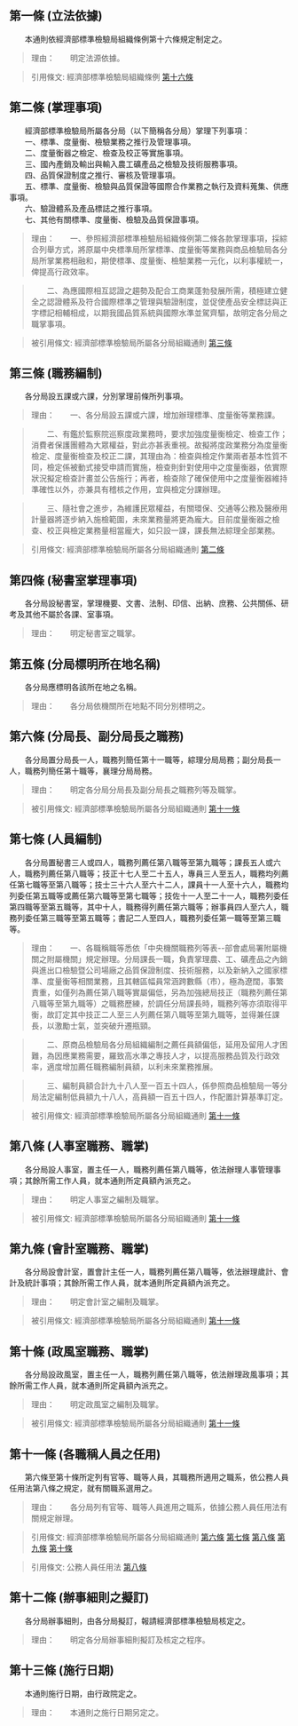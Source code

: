 第一條 (立法依據)
-----------------
　　本通則依經濟部標準檢驗局組織條例第十六條規定制定之。  
> 理由：　　明定法源依據。

> 引用條文: 經濟部標準檢驗局組織條例 [第十六條](../../人事其他/組織編制/經濟部標準檢驗局組織條例.md#第十六條-分支機構之設置)



第二條 (掌理事項)
-----------------
　　經濟部標準檢驗局所屬各分局（以下簡稱各分局）掌理下列事項：  
　　一、標準、度量衡、檢驗業務之推行及管理事項。  
　　二、度量衡器之檢定、檢查及校正等實施事項。  
　　三、國內產銷及輸出與輸入農工礦產品之檢驗及技術服務事項。  
　　四、品質保證制度之推行、審核及管理事項。  
　　五、標準、度量衡、檢驗與品質保證等國際合作業務之執行及資料蒐集、供應事項。  
　　六、驗證體系及產品標誌之推行事項。  
　　七、其他有關標準、度量衡、檢驗及品質保證事項。  
> 理由：　　一、參照經濟部標準檢驗局組織條例第二條各款掌理事項，採綜合列舉方式，將原屬中央標準局所掌標準、度量衡等業務與商品檢驗局各分局所掌業務相融和，期使標準、度量衡、檢驗業務一元化，以利事權統一，俾提高行政效率。

> 　　二、為應國際相互認證之趨勢及配合工商業蓬勃發展所需，積極建立健全之認證體系及符合國際標準之管理與驗證制度，並促使產品安全標誌與正字標記相輔相成，以期我國品質系統與國際水準並駕齊驅，故明定各分局之職掌事項。

> 被引用條文: 經濟部標準檢驗局所屬各分局組織通則 [第三條](../../人事其他/組織編制/經濟部標準檢驗局所屬各分局組織通則.md#第三條-職務編制)



第三條 (職務編制)
-----------------
　　各分局設五課或六課，分別掌理前條所列事項。  
> 理由：　　一、各分局設五課或六課，增加辦理標準、度量衡等業務課。

> 　　二、有鑑於監察院巡察度政業務時，要求加強度量衡檢定、檢查工作；消費者保護團體為大眾權益，對此亦甚表重視。故擬將度政業務分為度量衡檢定、度量衡檢查及校正二課，其理由為：檢查與檢定作業兩者基本性質不同，檢定係被動式接受申請而實施，檢查則針對使用中之度量衡器，依實際狀況擬定檢查計畫並公告施行；再者，檢查除了確保使用中之度量衡器維持準確性以外，亦兼具有稽核之作用，宜與檢定分課辦理。

> 　　三、隨社會之進步，為維護民眾權益，有關環保、交通等公務及醫療用計量器將逐步納入施檢範圍，未來業務量將更為龐大。目前度量衡器之檢查、校正與檢定業務量相當龐大，如只設一課，課長無法綜理全部業務。

> 引用條文: 經濟部標準檢驗局所屬各分局組織通則 [第二條](../../人事其他/組織編制/經濟部標準檢驗局所屬各分局組織通則.md#第二條-掌理事項)



第四條 (秘書室掌理事項)
-----------------------
　　各分局設秘書室，掌理機要、文書、法制、印信、出納、庶務、公共關係、研考及其他不屬於各課、室事項。  
> 理由：　　明定秘書室之職掌。



第五條 (分局標明所在地名稱)
---------------------------
　　各分局應標明各該所在地之名稱。  
> 理由：　　各分局依機關所在地點不同分別標明之。



第六條 (分局長、副分局長之職務)
-------------------------------
　　各分局置分局長一人，職務列簡任第十一職等，綜理分局局務；副分局長一人，職務列簡任第十職等，襄理分局局務。  
> 理由：　　明定各分局分局長及副分局長之職務列等及職掌。

> 被引用條文: 經濟部標準檢驗局所屬各分局組織通則 [第十一條](../../人事其他/組織編制/經濟部標準檢驗局所屬各分局組織通則.md#第十一條-各職稱人員之任用)



第七條 (人員編制)
-----------------
　　各分局置秘書三人或四人，職務列薦任第八職等至第九職等；課長五人或六人，職務列薦任第八職等；技正十七人至二十五人，專員三人至五人，職務均列薦任第七職等至第八職等；技士三十六人至六十二人，課員十一人至十六人，職務均列委任第五職等或薦任第六職等至第七職等；技佐十一人至二十一人，職務列委任第四職等至第五職等，其中十人，職務得列薦任第六職等；辦事員四人至六人，職務列委任第三職等至第五職等；書記二人至四人，職務列委任第一職等至第三職等。  
> 理由：　　一、各職稱職等悉依「中央機關職務列等表--部會處局署附屬機關之附屬機關」規定辦理。分局課長一職，負責掌理農、工、礦產品之內銷與進出口檢驗暨公司場廠之品質保證制度、技術服務，以及新納入之國家標準、度量衡等相關業務，且其轄區幅員常涵跨數縣（市），極為遼闊，事繁責重，如僅列為薦任第八職等實屬偏低，另為加強總局技正（職務列薦任第八職等至第九職等）之職務歷練，於調任分局課長時，職務列等亦須取得平衡，故訂定其中技正二人至三人列薦任第八職等至第九職等，並得兼任課長，以激勵士氣，並突破升遷瓶頸。

> 　　二、原商品檢驗局各分局組織編制之薦任員額偏低，延用及留用人才困難，為因應業務需要，羅致高水準之專技人才，以提高服務品質及行政效率，適度增加薦任職務編制員額，以利未來業務推展。

> 　　三、編制員額合計九十八人至一百五十四人，係參照商品檢驗局一等分局法定編制低員額九十八人，高員額一百五十四人，作配置計算基準訂定。

> 被引用條文: 經濟部標準檢驗局所屬各分局組織通則 [第十一條](../../人事其他/組織編制/經濟部標準檢驗局所屬各分局組織通則.md#第十一條-各職稱人員之任用)



第八條 (人事室職務、職掌)
-------------------------
　　各分局設人事室，置主任一人，職務列薦任第八職等，依法辦理人事管理事項；其餘所需工作人員，就本通則所定員額內派充之。  
> 理由：　　明定人事室之編制及職掌。

> 被引用條文: 經濟部標準檢驗局所屬各分局組織通則 [第十一條](../../人事其他/組織編制/經濟部標準檢驗局所屬各分局組織通則.md#第十一條-各職稱人員之任用)



第九條 (會計室職務、職掌)
-------------------------
　　各分局設會計室，置會計主任一人，職務列薦任第八職等，依法辦理歲計、會計及統計事項；其餘所需工作人員，就本通則所定員額內派充之。  
> 理由：　　明定會計室之編制及職掌。

> 被引用條文: 經濟部標準檢驗局所屬各分局組織通則 [第十一條](../../人事其他/組織編制/經濟部標準檢驗局所屬各分局組織通則.md#第十一條-各職稱人員之任用)



第十條 (政風室職務、職掌)
-------------------------
　　各分局設政風室，置主任一人，職務列薦任第八職等，依法辦理政風事項；其餘所需工作人員，就本通則所定員額內派充之。  
> 理由：　　明定政風室之編制及職掌。

> 被引用條文: 經濟部標準檢驗局所屬各分局組織通則 [第十一條](../../人事其他/組織編制/經濟部標準檢驗局所屬各分局組織通則.md#第十一條-各職稱人員之任用)



第十一條 (各職稱人員之任用)
---------------------------
　　第六條至第十條所定列有官等、職等人員，其職務所適用之職系，依公務人員任用法第八條之規定，就有關職系選用之。  
> 理由：　　各分局列有官等、職等人員進用之職系，依據公務人員任用法有關規定辦理。

> 引用條文: 經濟部標準檢驗局所屬各分局組織通則 [第六條](../../人事其他/組織編制/經濟部標準檢驗局所屬各分局組織通則.md#第六條-分局長、副分局長之職務) [第七條](../../人事其他/組織編制/經濟部標準檢驗局所屬各分局組織通則.md#第七條-人員編制) [第八條](../../人事其他/組織編制/經濟部標準檢驗局所屬各分局組織通則.md#第八條-人事室職務、職掌) [第九條](../../人事其他/組織編制/經濟部標準檢驗局所屬各分局組織通則.md#第九條-會計室職務、職掌) [第十條](../../人事其他/組織編制/經濟部標準檢驗局所屬各分局組織通則.md#第十條-政風室職務、職掌)

> 引用條文: 公務人員任用法 [第八條](../../考試/任免升遷/公務人員任用法.md#第八條-職系說明書)



第十二條 (辦事細則之擬訂)
-------------------------
　　各分局辦事細則，由各分局擬訂，報請經濟部標準檢驗局核定之。  
> 理由：　　明定各分局辦事細則擬訂及核定之程序。



第十三條 (施行日期)
-------------------
　　本通則施行日期，由行政院定之。  
> 理由：　　本通則之施行日期另定之。
